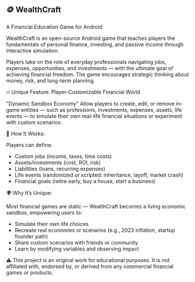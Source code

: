 ## 🪙 WealthCraft
A Financial Education Game for Android

WealthCraft is an open-source Android game that teaches players the fundamentals of personal finance, investing, and passive income through interactive simulation.

Players take on the role of everyday professionals navigating jobs, expenses, opportunities, and investments — with the ultimate goal of achieving financial freedom. The game encourages strategic thinking about money, risk, and long-term planning.

🔥 Unique Feature: Player-Customizable Financial World

"Dynamic Sandbox Economy"
Allow players to create, edit, or remove in-game entities — such as professions, investments, expenses, assets, life events — to simulate their own real-life financial situations or experiment with custom scenarios.

🧩 How It Works:

Players can define:
- Custom jobs (income, taxes, time costs)
- Assets/investments (cost, ROI, risk)
- Liabilities (loans, recurring expenses)
- Life events (randomized or scripted: inheritance, layoff, market crash)
- Financial goals (retire early, buy a house, start a business)

🌍 Why It’s Unique:

Most financial games are static — WealthCraft becomes a living economic sandbox, empowering users to:
- Simulate their own life choices
- Recreate real economies or scenarios (e.g., 2023 inflation, startup founder path)
- Share custom scenarios with friends or community
- Learn by modifying variables and observing impact

⚠️ This project is an original work for educational purposes. It is not affiliated with, endorsed by, or derived from any commercial financial games or products.
